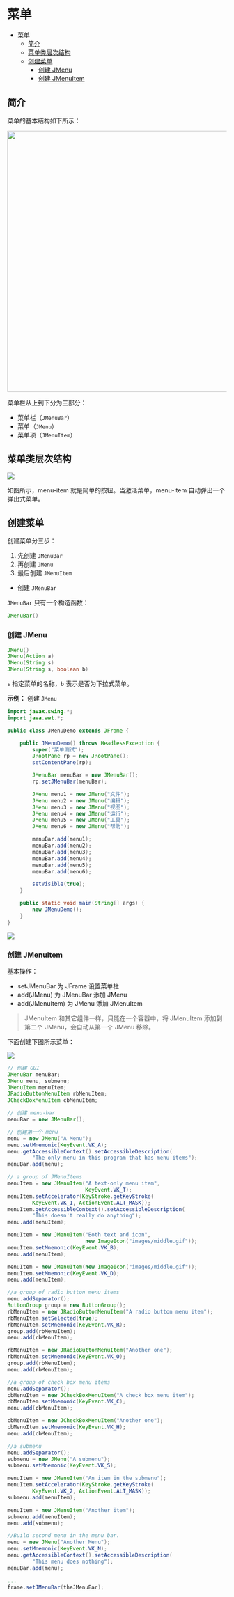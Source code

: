 # 菜单

- [菜单](#菜单)
  - [简介](#简介)
  - [菜单类层次结构](#菜单类层次结构)
  - [创建菜单](#创建菜单)
    - [创建 JMenu](#创建-jmenu)
    - [创建 JMenuItem](#创建-jmenuitem)


## 简介

菜单的基本结构如下所示：

<img src="images/2021-11-17-21-02-06.png" width="600"/>

菜单栏从上到下分为三部分：

- 菜单栏（`JMenuBar`）
- 菜单（`JMenu`）
- 菜单项（`JMenuItem`）

## 菜单类层次结构

![](images/2023-12-25-15-58-34.png)

如图所示，menu-item 就是简单的按钮。当激活菜单，menu-item 自动弹出一个弹出式菜单。

## 创建菜单

创建菜单分三步：

1. 先创建 `JMenuBar`
2. 再创建 `JMenu`
3. 最后创建 `JMenuItem`

- 创建 `JMenuBar`

`JMenuBar` 只有一个构造函数：

```java
JMenuBar()
```

### 创建 JMenu

```java
JMenu()
JMenu(Action a)
JMenu(String s)
JMenu(String s, boolean b)
```

`s` 指定菜单的名称，`b` 表示是否为下拉式菜单。

**示例：** 创建 `JMenu`

```java
import javax.swing.*;
import java.awt.*;

public class JMenuDemo extends JFrame {

    public JMenuDemo() throws HeadlessException {
        super("菜单测试");
        JRootPane rp = new JRootPane();
        setContentPane(rp);

        JMenuBar menuBar = new JMenuBar();
        rp.setJMenuBar(menuBar);

        JMenu menu1 = new JMenu("文件");
        JMenu menu2 = new JMenu("编辑");
        JMenu menu3 = new JMenu("视图");
        JMenu menu4 = new JMenu("运行");
        JMenu menu5 = new JMenu("工具");
        JMenu menu6 = new JMenu("帮助");

        menuBar.add(menu1);
        menuBar.add(menu2);
        menuBar.add(menu3);
        menuBar.add(menu4);
        menuBar.add(menu5);
        menuBar.add(menu6);

        setVisible(true);
    }

    public static void main(String[] args) {
        new JMenuDemo();
    }
}
```

![](images/2023-12-25-16-49-23.png)

### 创建 JMenuItem



基本操作：

- setJMenuBar 为 JFrame 设置菜单栏
- add(JMenu) 为 JMenuBar 添加 JMenu
- add(JMenuItem) 为 JMenu 添加 JMenuItem

> JMenuItem 和其它组件一样，只能在一个容器中，将 JMenuItem 添加到第二个 JMenu，会自动从第一个 JMenu 移除。

下面创建下图所示菜单：

![](images/2023-12-25-16-32-53.png)

```java
// 创建 GUI
JMenuBar menuBar;
JMenu menu, submenu;
JMenuItem menuItem;
JRadioButtonMenuItem rbMenuItem;
JCheckBoxMenuItem cbMenuItem;

// 创建 menu-bar
menuBar = new JMenuBar();

// 创建第一个 menu
menu = new JMenu("A Menu");
menu.setMnemonic(KeyEvent.VK_A);
menu.getAccessibleContext().setAccessibleDescription(
        "The only menu in this program that has menu items");
menuBar.add(menu);

// a group of JMenuItems
menuItem = new JMenuItem("A text-only menu item",
                         KeyEvent.VK_T);
menuItem.setAccelerator(KeyStroke.getKeyStroke(
        KeyEvent.VK_1, ActionEvent.ALT_MASK));
menuItem.getAccessibleContext().setAccessibleDescription(
        "This doesn't really do anything");
menu.add(menuItem);

menuItem = new JMenuItem("Both text and icon",
                         new ImageIcon("images/middle.gif"));
menuItem.setMnemonic(KeyEvent.VK_B);
menu.add(menuItem);

menuItem = new JMenuItem(new ImageIcon("images/middle.gif"));
menuItem.setMnemonic(KeyEvent.VK_D);
menu.add(menuItem);

//a group of radio button menu items
menu.addSeparator();
ButtonGroup group = new ButtonGroup();
rbMenuItem = new JRadioButtonMenuItem("A radio button menu item");
rbMenuItem.setSelected(true);
rbMenuItem.setMnemonic(KeyEvent.VK_R);
group.add(rbMenuItem);
menu.add(rbMenuItem);

rbMenuItem = new JRadioButtonMenuItem("Another one");
rbMenuItem.setMnemonic(KeyEvent.VK_O);
group.add(rbMenuItem);
menu.add(rbMenuItem);

//a group of check box menu items
menu.addSeparator();
cbMenuItem = new JCheckBoxMenuItem("A check box menu item");
cbMenuItem.setMnemonic(KeyEvent.VK_C);
menu.add(cbMenuItem);

cbMenuItem = new JCheckBoxMenuItem("Another one");
cbMenuItem.setMnemonic(KeyEvent.VK_H);
menu.add(cbMenuItem);

//a submenu
menu.addSeparator();
submenu = new JMenu("A submenu");
submenu.setMnemonic(KeyEvent.VK_S);

menuItem = new JMenuItem("An item in the submenu");
menuItem.setAccelerator(KeyStroke.getKeyStroke(
        KeyEvent.VK_2, ActionEvent.ALT_MASK));
submenu.add(menuItem);

menuItem = new JMenuItem("Another item");
submenu.add(menuItem);
menu.add(submenu);

//Build second menu in the menu bar.
menu = new JMenu("Another Menu");
menu.setMnemonic(KeyEvent.VK_N);
menu.getAccessibleContext().setAccessibleDescription(
        "This menu does nothing");
menuBar.add(menu);

...
frame.setJMenuBar(theJMenuBar);
```